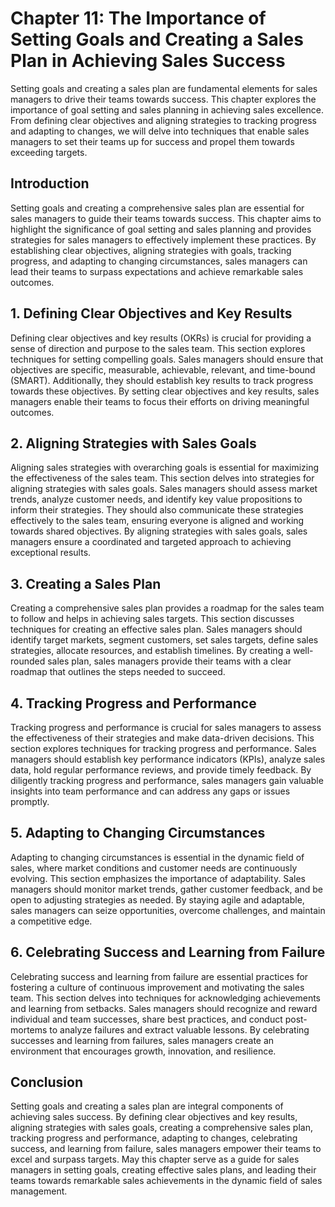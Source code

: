 Chapter 11: The Importance of Setting Goals and Creating a Sales Plan in Achieving Sales Success
================================================================================================

Setting goals and creating a sales plan are fundamental elements for sales managers to drive their teams towards success. This chapter explores the importance of goal setting and sales planning in achieving sales excellence. From defining clear objectives and aligning strategies to tracking progress and adapting to changes, we will delve into techniques that enable sales managers to set their teams up for success and propel them towards exceeding targets.

**Introduction**
----------------

Setting goals and creating a comprehensive sales plan are essential for sales managers to guide their teams towards success. This chapter aims to highlight the significance of goal setting and sales planning and provides strategies for sales managers to effectively implement these practices. By establishing clear objectives, aligning strategies with goals, tracking progress, and adapting to changing circumstances, sales managers can lead their teams to surpass expectations and achieve remarkable sales outcomes.

**1. Defining Clear Objectives and Key Results**
------------------------------------------------

Defining clear objectives and key results (OKRs) is crucial for providing a sense of direction and purpose to the sales team. This section explores techniques for setting compelling goals. Sales managers should ensure that objectives are specific, measurable, achievable, relevant, and time-bound (SMART). Additionally, they should establish key results to track progress towards these objectives. By setting clear objectives and key results, sales managers enable their teams to focus their efforts on driving meaningful outcomes.

**2. Aligning Strategies with Sales Goals**
-------------------------------------------

Aligning sales strategies with overarching goals is essential for maximizing the effectiveness of the sales team. This section delves into strategies for aligning strategies with sales goals. Sales managers should assess market trends, analyze customer needs, and identify key value propositions to inform their strategies. They should also communicate these strategies effectively to the sales team, ensuring everyone is aligned and working towards shared objectives. By aligning strategies with sales goals, sales managers ensure a coordinated and targeted approach to achieving exceptional results.

**3. Creating a Sales Plan**
----------------------------

Creating a comprehensive sales plan provides a roadmap for the sales team to follow and helps in achieving sales targets. This section discusses techniques for creating an effective sales plan. Sales managers should identify target markets, segment customers, set sales targets, define sales strategies, allocate resources, and establish timelines. By creating a well-rounded sales plan, sales managers provide their teams with a clear roadmap that outlines the steps needed to succeed.

**4. Tracking Progress and Performance**
----------------------------------------

Tracking progress and performance is crucial for sales managers to assess the effectiveness of their strategies and make data-driven decisions. This section explores techniques for tracking progress and performance. Sales managers should establish key performance indicators (KPIs), analyze sales data, hold regular performance reviews, and provide timely feedback. By diligently tracking progress and performance, sales managers gain valuable insights into team performance and can address any gaps or issues promptly.

**5. Adapting to Changing Circumstances**
-----------------------------------------

Adapting to changing circumstances is essential in the dynamic field of sales, where market conditions and customer needs are continuously evolving. This section emphasizes the importance of adaptability. Sales managers should monitor market trends, gather customer feedback, and be open to adjusting strategies as needed. By staying agile and adaptable, sales managers can seize opportunities, overcome challenges, and maintain a competitive edge.

**6. Celebrating Success and Learning from Failure**
----------------------------------------------------

Celebrating success and learning from failure are essential practices for fostering a culture of continuous improvement and motivating the sales team. This section delves into techniques for acknowledging achievements and learning from setbacks. Sales managers should recognize and reward individual and team successes, share best practices, and conduct post-mortems to analyze failures and extract valuable lessons. By celebrating successes and learning from failures, sales managers create an environment that encourages growth, innovation, and resilience.

**Conclusion**
--------------

Setting goals and creating a sales plan are integral components of achieving sales success. By defining clear objectives and key results, aligning strategies with sales goals, creating a comprehensive sales plan, tracking progress and performance, adapting to changes, celebrating success, and learning from failure, sales managers empower their teams to excel and surpass targets. May this chapter serve as a guide for sales managers in setting goals, creating effective sales plans, and leading their teams towards remarkable sales achievements in the dynamic field of sales management.

